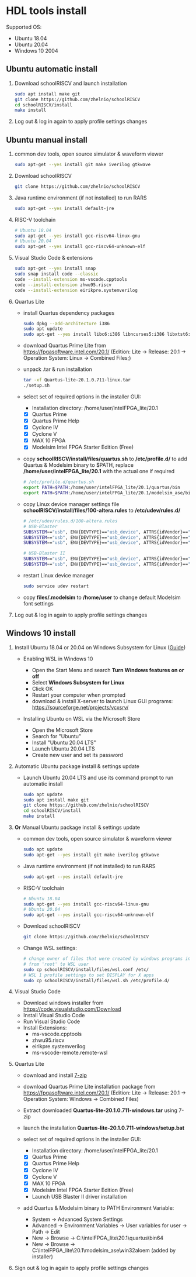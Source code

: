 
# HDL tools install

Supported OS:

* Ubuntu 18.04
* Ubuntu 20.04
* Windows 10 2004

## Ubuntu automatic install

1. Download schoolRISCV and launch installation

    ```bash
    sudo apt install make git
    git clone https://github.com/zhelnio/schoolRISCV
    cd schoolRISCV/install
    make install
    ```

1. Log out & log in again to apply profile settings changes

## Ubuntu manual install

1. common dev tools, open source simulator & waveform viewer

    ```bash
    sudo apt-get --yes install git make iverilog gtkwave
    ```

1. Download schoolRISCV

    ```bash
    git clone https://github.com/zhelnio/schoolRISCV
    ```

1. Java runtime environment (if not installed) to run RARS

    ```bash
    sudo apt-get --yes install default-jre
    ```

1. RISC-V toolchain

    ```bash
    # Ubuntu 18.04
    sudo apt-get --yes install gcc-riscv64-linux-gnu
    # Ubuntu 20.04
    sudo apt-get --yes install gcc-riscv64-unknown-elf
    ```

1. Visual Studio Code & extensions

    ```bash
    sudo apt-get --yes install snap
    sudo snap install code --classic
    code --install-extension ms-vscode.cpptools
    code --install-extension zhwu95.riscv
    code --install-extension eirikpre.systemverilog
    ```

1. Quartus Lite
    * install Quartus dependency packages

        ```bash
        sudo dpkg --add-architecture i386
        sudo apt update
        sudo apt-get --yes install libc6:i386 libncurses5:i386 libxtst6:i386 libxft2:i386 libc6:i386 libncurses5:i386 libstdc++6:i386
        ```

    * download Quartus Prime Lite from https://fpgasoftware.intel.com/20.1/ (Edition: Lite -> Release: 20.1 -> Operation System: Linux -> Combined Files;)

    * unpack .tar & run installation

        ```bash
        tar -xf Quartus-lite-20.1.0.711-linux.tar
        ./setup.sh
        ```

    * select set of required options in the installer GUI:

        - Installation directory: /home/user/intelFPGA_lite/20.1
        - [x] Quartus Prime
        - [x] Quartus Prime Help
        - [x] Cyclone IV
        - [x] Cyclone V
        - [x] MAX 10 FPGA
        - [x] Modelsim Intel FPGA Starter Edition (Free)

    * copy **schoolRISCV/install/files/quartus.sh** to **/etc/profile.d/** to add Quartus & Modelsim binary to $PATH, replace **/home/user/intelFPGA_lite/20.1** with the actual one if required

        ```bash
        # /etc/profile.d/quartus.sh
        export PATH=$PATH:/home/user/intelFPGA_lite/20.1/quartus/bin
        export PATH=$PATH:/home/user/intelFPGA_lite/20.1/modelsim_ase/bin
        ```

    * copy Linux device manager settings file **schoolRISCV/install/files/100-altera.rules** to **/etc/udev/rules.d/**

        ```bash
        # /etc/udev/rules.d/100-altera.rules
        # USB-Blaster
        SUBSYSTEM=="usb", ENV{DEVTYPE}=="usb_device", ATTRS{idVendor}=="09fb", ATTRS{idProduct}=="6001", MODE:="0666", SYMLINK+="usbblaster/%k"
        SUBSYSTEM=="usb", ENV{DEVTYPE}=="usb_device", ATTRS{idVendor}=="09fb", ATTRS{idProduct}=="6002", MODE:="0666", SYMLINK+="usbblaster/%k"
        SUBSYSTEM=="usb", ENV{DEVTYPE}=="usb_device", ATTRS{idVendor}=="09fb", ATTRS{idProduct}=="6003", MODE:="0666", SYMLINK+="usbblaster/%k"

        # USB-Blaster II
        SUBSYSTEM=="usb", ENV{DEVTYPE}=="usb_device", ATTRS{idVendor}=="09fb", ATTRS{idProduct}=="6010", MODE:="0666", SYMLINK+="usbblaster2/%k"
        SUBSYSTEM=="usb", ENV{DEVTYPE}=="usb_device", ATTRS{idVendor}=="09fb", ATTRS{idProduct}=="6810", MODE:="0666", SYMLINK+="usbblaster2/%k"
        ```

    * restart Linux device manager

        ```bash
        sudo service udev restart
        ```

    * copy **files/.modelsim** to **/home/user** to change default Modelsim font settings
1. Log out & log in again to apply profile settings changes

## Windows 10 install

1. Install Ubuntu 18.04 or 20.04 on Windows Subsystem for Linux ([Guide](https://wiki.ubuntu.com/WSL))

    * Enabling WSL in Windows 10

        * Open the Start Menu and search **Turn Windows features on or off**
        * Select **Windows Subsystem for Linux**
        * Click OK
        * Restart your computer when prompted
        * download & install X-server to launch Linux GUI programs: https://sourceforge.net/projects/vcxsrv/

    * Installing Ubuntu on WSL via the Microsoft Store

        * Open the Microsoft Store
        * Search for "Ubuntu"
        * Install "Ubuntu 20.04 LTS"
        * Launch Ubuntu 20.04 LTS
        * Create new user and set its password

1. Automatic Ubuntu package install & settings update
    * Launch Ubuntu 20.04 LTS and use its command prompt to run automatic install

        ```bash
        sudo apt update
        sudo apt install make git
        git clone https://github.com/zhelnio/schoolRISCV
        cd schoolRISCV/install
        make install
        ```

1. **Or** Manual Ubuntu package install & settings update
    * common dev tools, open source simulator & waveform viewer

        ```bash
        sudo apt update
        sudo apt-get --yes install git make iverilog gtkwave
        ```

    * Java runtime environment (if not installed) to run RARS

        ```bash
        sudo apt-get --yes install default-jre
        ```

    * RISC-V toolchain

        ```bash
        # Ubuntu 18.04
        sudo apt-get --yes install gcc-riscv64-linux-gnu
        # Ubuntu 20.04
        sudo apt-get --yes install gcc-riscv64-unknown-elf
        ```

    * Download schoolRISCV

        ```bash
        git clone https://github.com/zhelnio/schoolRISCV
        ```

    * Change WSL settings:

        ```bash
	    # change owner of files that were created by windows programs in WSL filesystem
	    # from 'root' to WSL user
	    sudo cp schoolRISCV/install/files/wsl.conf /etc/
	    # WSL 1 profile settings to set DISPLAY for X apps
	    sudo cp schoolRISCV/install/files/wsl.sh /etc/profile.d/
        ```

1. Visual Studio Code
    * Download windows installer from https://code.visualstudio.com/Download
    * Install Visual Studio Code
    * Run Visual Studio Code
    * Install Extensions:
        * ms-vscode.cpptools
        * zhwu95.riscv
        * eirikpre.systemverilog
        * ms-vscode-remote.remote-wsl

1. Quartus Lite

    * download and install [7-zip](https://www.7-zip.org/download.html)
    * download Quartus Prime Lite installation package from https://fpgasoftware.intel.com/20.1/ (Edition: Lite -> Release: 20.1 -> Operation System: Windows -> Combined Files)
    * Extract downloaded **Quartus-lite-20.1.0.711-windows.tar** using 7-zip
    * launch the installation **Quartus-lite-20.1.0.711-windows/setup.bat**
    * select set of required options in the installer GUI:

        - Installation directory: /home/user/intelFPGA_lite/20.1
        - [x] Quartus Prime
        - [x] Quartus Prime Help
        - [x] Cyclone IV
        - [x] Cyclone V
        - [x] MAX 10 FPGA
        - [x] Modelsim Intel FPGA Starter Edition (Free)
        - Launch USB Blaster II driver installation

    * add Quartus & Modelsim binary to PATH Environment Variable:
        * System -> Advanced System Settings
        * Advanced -> Environment Variables -> User variables for user -> Path -> Edit
        * New -> Browse -> C:\intelFPGA_lite\20.1\quartus\bin64
        * New -> Browse -> C:\intelFPGA_lite\20.1\modelsim_ase\win32aloem (added by installer)

1. Sign out & log in again to apply profile settings changes
